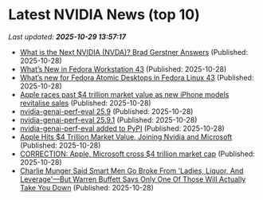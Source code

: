 # Latest NVIDIA News (top 10)
_Last updated: **2025-10-29 13:57:17**_

- [What is the Next NVIDIA (NVDA)? Brad Gerstner Answers](https://biztoc.com/x/68fa4097bafbf440) (Published: 2025-10-28)
- [What’s New in Fedora Workstation 43](https://fedoramagazine.org/whats-new-fedora-workstation-43/) (Published: 2025-10-28)
- [What’s new for Fedora Atomic Desktops in Fedora Linux 43](https://fedoramagazine.org/whats-new-fedora-atomic-desktops-in-fedora-linux-43/) (Published: 2025-10-28)
- [Apple races past $4 trillion market value as new iPhone models revitalise sales](https://economictimes.indiatimes.com/tech/technology/apple-races-past-4-trillion-market-value-as-new-iphone-models-revitalise-sales/articleshow/124875458.cms) (Published: 2025-10-28)
- [nvidia-genai-perf-eval 25.9](https://pypi.org/project/nvidia-genai-perf-eval/25.9/) (Published: 2025-10-28)
- [nvidia-genai-perf-eval 25.9.1](https://pypi.org/project/nvidia-genai-perf-eval/25.9.1/) (Published: 2025-10-28)
- [nvidia-genai-perf-eval added to PyPI](https://pypi.org/project/nvidia-genai-perf-eval/) (Published: 2025-10-28)
- [Apple Hits $4 Trillion Market Value, Joining Nvidia and Microsoft](https://www.macrumors.com/2025/10/28/apple-4-trillion-market-cap/) (Published: 2025-10-28)
- [CORRECTION: Apple, Microsoft cross $4 trillion market cap](https://www.cnbc.com/2025/10/28/apple-microsoft-4-trillion-market-cap.html) (Published: 2025-10-28)
- [Charlie Munger Said Smart Men Go Broke From 'Ladies, Liquor, And Leverage'—But Warren Buffett Says Only One Of Those Will Actually Take You Down](https://finance.yahoo.com/news/charlie-munger-said-smart-men-134606248.html) (Published: 2025-10-28)
